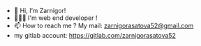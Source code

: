 - 👋 Hi, I’m Zarnigor!
- 👩🏻‍💻 I'm web end developer !
- 📫 How to reach me ? My mail: zarnigorasatova52@gmail.com
- my gitlab account: https://gitlab.com/zarnigorasatova52

<!---
asatova/asatova is a ✨ special ✨ repository because its `README.md` (this file) appears on your GitHub profile.
You can click the Preview link to take a look at your changes.
--->
